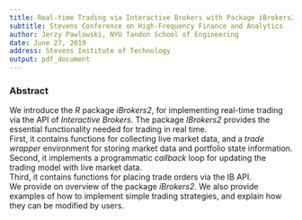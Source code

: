 ```yaml
---
title: Real-time Trading via Interactive Brokers with Package iBrokers2
subtitle: Stevens Conference on High-Frequency Finance and Analytics
author: Jerzy Pawlowski, NYU Tandon School of Engineering
date: June 27, 2019
address: Stevens Institute of Technology
output: pdf_document
---
```


### Abstract

We introduce the *R* package *iBrokers2*, for implementing real-time trading via the API of *Interactive Brokers*.  The package *IBrokers2* provides the essential functionality needed for trading in real time.  
First, it contains functions for collecting live market data, and a *trade wrapper* environment for storing market data and portfolio state information.  
Second, it implements a programmatic *callback* loop for updating the trading model with live market data.  
Third, it contains functions for placing trade orders via the IB API.  
We provide on overview of the package *iBrokers2*.  We also provide examples of how to implement simple trading strategies, and explain how they can be modified by users.
